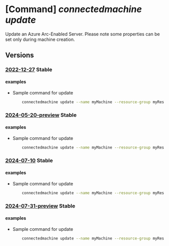 # [Command] _connectedmachine update_

Update an Azure Arc-Enabled Server. Please note some properties can be set only during machine creation.

## Versions

### [2022-12-27](/Resources/mgmt-plane/L3N1YnNjcmlwdGlvbnMve30vcmVzb3VyY2Vncm91cHMve30vcHJvdmlkZXJzL21pY3Jvc29mdC5oeWJyaWRjb21wdXRlL21hY2hpbmVzL3t9/2022-12-27.xml) **Stable**

<!-- mgmt-plane /subscriptions/{}/resourcegroups/{}/providers/microsoft.hybridcompute/machines/{} 2022-12-27 -->

#### examples

- Sample command for update
    ```bash
        connectedmachine update --name myMachine --resource-group myResourceGroup --location eastus2euap
    ```

### [2024-05-20-preview](/Resources/mgmt-plane/L3N1YnNjcmlwdGlvbnMve30vcmVzb3VyY2Vncm91cHMve30vcHJvdmlkZXJzL21pY3Jvc29mdC5oeWJyaWRjb21wdXRlL21hY2hpbmVzL3t9/2024-05-20-preview.xml) **Stable**

<!-- mgmt-plane /subscriptions/{}/resourcegroups/{}/providers/microsoft.hybridcompute/machines/{} 2024-05-20-preview -->

#### examples

- Sample command for update
    ```bash
        connectedmachine update --name myMachine --resource-group myResourceGroup --location eastus2euap
    ```

### [2024-07-10](/Resources/mgmt-plane/L3N1YnNjcmlwdGlvbnMve30vcmVzb3VyY2Vncm91cHMve30vcHJvdmlkZXJzL21pY3Jvc29mdC5oeWJyaWRjb21wdXRlL21hY2hpbmVzL3t9/2024-07-10.xml) **Stable**

<!-- mgmt-plane /subscriptions/{}/resourcegroups/{}/providers/microsoft.hybridcompute/machines/{} 2024-07-10 -->

#### examples

- Sample command for update
    ```bash
        connectedmachine update --name myMachine --resource-group myResourceGroup --location eastus2euap
    ```

### [2024-07-31-preview](/Resources/mgmt-plane/L3N1YnNjcmlwdGlvbnMve30vcmVzb3VyY2Vncm91cHMve30vcHJvdmlkZXJzL21pY3Jvc29mdC5oeWJyaWRjb21wdXRlL21hY2hpbmVzL3t9/2024-07-31-preview.xml) **Stable**

<!-- mgmt-plane /subscriptions/{}/resourcegroups/{}/providers/microsoft.hybridcompute/machines/{} 2024-07-31-preview -->

#### examples

- Sample command for update
    ```bash
        connectedmachine update --name myMachine --resource-group myResourceGroup --location eastus2euap
    ```
